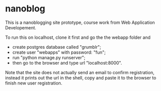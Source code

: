 nanoblog
========

This is a nanoblogging site prototype, course work from Web Application Developement. 

To run this on localhost, clone it first and go the the webapp folder and 
- create postgres database called "grumblr";
- create user "webapps" with password: "fun";
- run "python manage.py runserver";
- then go to the browser and type url "localhost:8000".

Note that the site does not actually send an email to confirm registration, instead it prints out the url in the shell, copy and paste it to the browser to finish new user registration.
